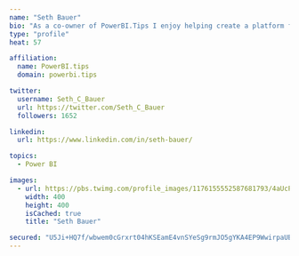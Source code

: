 ```yaml
---
name: "Seth Bauer"
bio: "As a co-owner of PowerBI.Tips I enjoy helping create a platform for new and advanced users alike to learn and expand their skills and get the most out of Power BI."
type: "profile"
heat: 57

affiliation:
  name: PowerBI.tips
  domain: powerbi.tips

twitter:
  username: Seth_C_Bauer
  url: https://twitter.com/Seth_C_Bauer
  followers: 1652

linkedin:
  url: https://www.linkedin.com/in/seth-bauer/

topics:
  - Power BI

images:
  - url: https://pbs.twimg.com/profile_images/1176155552587681793/4aUcPKoe_400x400.jpg
    width: 400
    height: 400
    isCached: true
    title: "Seth Bauer"

secured: "U5Ji+HQ7f/wbwem0cGrxrt04hKSEamE4vnSYeSg9rmJO5gYKA4EP9WwirpaUBrHHXjIa5R84m6bZERwNXjmCbT7G57bT9RJWBZfIgcleECC+92XPduNcUv6f/KccenY2DiCHnDo8B4cSz4hsRBKr6zzDLenqoR0tSFT4npnA6SE7DL4CAWoxFP+zVAEwDxXSOYuBmw0d4eV2wAz2IrAxxKkvM3d56WhYB9XTZUfazyO5ZIWc8CS8C0gSlNGtwvnQko2MmWQkZMWZhJ0hnLCWm0Uwml2/EHDSCOFKmjUF3kV7RVU8AUwCGDaCsf6idms4zsNB7aQG6k4rWAehkiWGBHhojV+SC8BZMXIhc3yjkcQqmA7yOYYE/not24/mrbc6;OMwEsS7BDmr/nt2n4o9laQ=="
---
```


